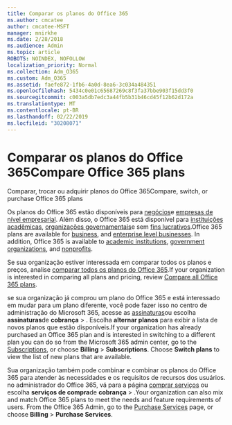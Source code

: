 ```yaml
---
title: Comparar os planos do Office 365
ms.author: cmcatee
author: cmcatee-MSFT
manager: mnirkhe
ms.date: 2/28/2018
ms.audience: Admin
ms.topic: article
ROBOTS: NOINDEX, NOFOLLOW
localization_priority: Normal
ms.collection: Adm_O365
ms.custom: Adm_O365
ms.assetid: faefe872-1fb6-4a0d-8ea6-3c034a484351
ms.openlocfilehash: 5434c0e01c65687269c8f3fa37bbe903f15dd3f0
ms.sourcegitcommit: c003a5db7edc3a44fb5b31b46cd45f12b62d172a
ms.translationtype: MT
ms.contentlocale: pt-BR
ms.lasthandoff: 02/22/2019
ms.locfileid: "30208071"
---
```

# <a name="compare-office-365-plans"></a><span data-ttu-id="4926c-102">Comparar os planos do Office 365</span><span class="sxs-lookup"><span data-stu-id="4926c-102">Compare Office 365 plans</span></span>

<span data-ttu-id="4926c-103">Comparar, trocar ou adquirir planos do Office 365</span><span class="sxs-lookup"><span data-stu-id="4926c-103">Compare, switch, or purchase Office 365 plans</span></span>
  
<span data-ttu-id="4926c-p101">Os planos do Office 365 estão disponíveis para [negócios](https://products.office.com/compare-all-microsoft-office-products?tab=2)e [empresas de nível empresarial](https://products.office.com/business/compare-more-office-365-for-business-plans). Além disso, o Office 365 está disponível para [instituições acadêmicas](https://products.office.com/academic/compare-office-365-education-plans), [organizações governamentais](https://products.office.com/government/compare-office-365-government-plans)e sem [fins lucrativos](https://products.office.com/nonprofit/office-365-nonprofit-plans-and-pricing?tab=1).</span><span class="sxs-lookup"><span data-stu-id="4926c-p101">Office 365 plans are available for [business](https://products.office.com/compare-all-microsoft-office-products?tab=2), and [enterprise level businesses](https://products.office.com/business/compare-more-office-365-for-business-plans). In addition, Office 365 is available to [academic institutions](https://products.office.com/academic/compare-office-365-education-plans), [government organizations](https://products.office.com/government/compare-office-365-government-plans), and [nonprofits](https://products.office.com/nonprofit/office-365-nonprofit-plans-and-pricing?tab=1).</span></span>
  
<span data-ttu-id="4926c-106">Se sua organização estiver interessada em comparar todos os planos e preços, analise [comparar todos os planos do Office 365](https://products.office.com/business/compare-more-office-365-for-business-plans).</span><span class="sxs-lookup"><span data-stu-id="4926c-106">If your organization is interested in comparing all plans and pricing, review [Compare all Office 365 plans](https://products.office.com/business/compare-more-office-365-for-business-plans).</span></span>
  
<span data-ttu-id="4926c-p102">se sua organização já comprou um plano do Office 365 e está interessado em mudar para um plano diferente, você pode fazer isso no centro de administração do Microsoft 365, acesse as [assinaturas](https://go.microsoft.com/fwlink/p/?linkid=842054)ou escolha **assinaturas**de **cobrança** \> . Escolha **alternar planos** para exibir a lista de novos planos que estão disponíveis.</span><span class="sxs-lookup"><span data-stu-id="4926c-p102">If your organization has already purchased an Office 365 plan and is interested in switching to a different plan you can do so from the Microsoft 365 admin center, go to the [Subscriptions](https://go.microsoft.com/fwlink/p/?linkid=842054), or choose **Billing** \> **Subscriptions**. Choose **Switch plans** to view the list of new plans that are available.</span></span> 
  
<span data-ttu-id="4926c-p103">Sua organização também pode combinar e combinar os planos do Office 365 para atender às necessidades e os requisitos de recursos dos usuários. no administrador do Office 365, vá para a página [comprar serviços](https://go.microsoft.com/fwlink/p/?linkid=868433) ou escolha **serviços de compra**de **cobrança** \> .</span><span class="sxs-lookup"><span data-stu-id="4926c-p103">Your organization can also mix and match Office 365 plans to meet the needs and feature requirements of users. From the Office 365 Admin, go to the [Purchase Services](https://go.microsoft.com/fwlink/p/?linkid=868433) page, or choose **Billing** \> **Purchase Services**.</span></span>
  

